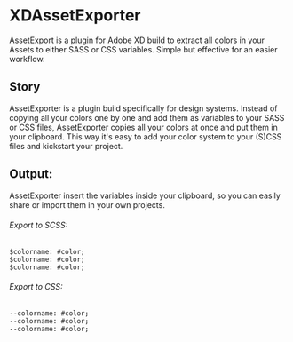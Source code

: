 # XDAssetExporter
AssetExport is a plugin for Adobe XD build to extract all colors in your Assets to either SASS or CSS variables. Simple but effective for an easier workflow.

## Story
AssetExporter is a plugin build specifically for design systems. Instead of copying all your colors one by one and add them as variables to your SASS or CSS files, AssetExporter copies all your colors at once and put them in your clipboard. This way it's easy to add your color system to your (S)CSS files and kickstart your project. 

## Output:
AssetExporter insert the variables inside your clipboard, so you can easily share or import them in your own projects.

###### Export to SCSS:
```
$colorname: #color;
$colorname: #color;
$colorname: #color;
```

###### Export to CSS:
```
--colorname: #color;
--colorname: #color;
--colorname: #color;
```
